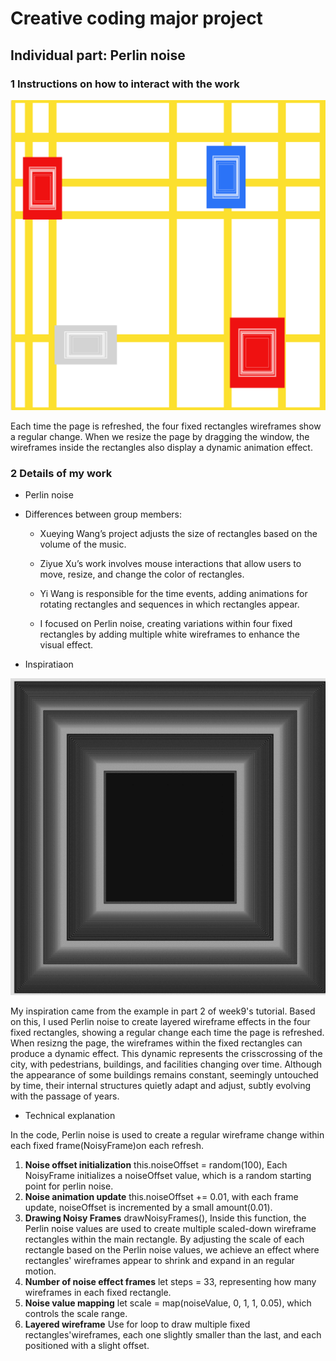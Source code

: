 # Creative coding major project
## Individual part: Perlin noise

### 1 Instructions on how to interact with the work
![An image of individual work](<readmeImages/individual work.png>)

Each time the page is refreshed, the four fixed rectangles wireframes show a regular change. When we resize the page by dragging the window, the wireframes inside the rectangles also display a dynamic animation effect.



### 2 Details of my work
- Perlin noise
- Differences between group members:
  - Xueying Wang’s project adjusts the size of rectangles based on the volume of the music.

  - Ziyue Xu’s work involves mouse interactions that allow users to move, resize, and change the color of rectangles.

  - Yi Wang is responsible for the time events, adding animations for rotating rectangles and sequences in which rectangles appear.

  -  I focused on Perlin noise, creating variations within four fixed rectangles by adding multiple white wireframes to enhance the visual effect.
  
- Inspiratiaon 

![An image of inspirations](readmeImages/inspirations.png)

 My inspiration came from the example in part 2 of week9's tutorial. Based on this, I used Perlin noise to create layered wireframe effects in the four fixed rectangles, showing a regular change each time the page is refreshed. When resizng the page, the wireframes within the fixed rectangles can produce a dynamic effect. This dynamic  represents the crisscrossing of the city, with pedestrians, buildings, and facilities changing over time. Although the appearance of some buildings remains constant, seemingly untouched by time, their internal structures quietly adapt and adjust, subtly evolving with the passage of years. 


- Technical explanation

In the code, Perlin noise is used to create a regular wireframe change within each fixed frame(NoisyFrame)on each refresh.
1. **Noise offset initialization** 
this.noiseOffset = random(100), Each NoisyFrame initializes a noiseOffset value, which is a random starting point for perlin noise. 
2. **Noise animation update**
this.noiseOffset += 0.01, with each frame update, noiseOffset is incremented by a small amount(0.01).
3. **Drawing Noisy Frames**
drawNoisyFrames(), Inside this function, the Perlin noise values are used to create multiple scaled-down wireframe rectangles within the main rectangle. By adjusting the scale of each rectangle based on the Perlin noise values, we achieve an effect where rectangles' wireframes appear to shrink and expand in an regular motion.
4. **Number of noise effect frames**
let steps = 33, representing how many wireframes in each fixed rectangle.
5. **Noise value mapping**
let scale = map(noiseValue, 0, 1, 1, 0.05), which controls the scale range.
6. **Layered wireframe**
Use for loop to draw multiple fixed rectangles'wireframes, each one slightly smaller than the last, and each positioned with a slight offset. 
